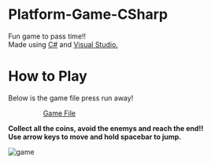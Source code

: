 # Platform-Game-CSharp

Fun game to pass time!!<br>
Made using <a href="https://docs.microsoft.com/en-us/dotnet/csharp/">C#</a> and <a href="https://visualstudio.microsoft.com/">Visual Studio.</a>

# How to Play
Below is the game file press run away!<br>
<p> &nbsp &nbsp  &nbsp &nbsp &nbsp &nbsp &nbsp &nbsp &nbsp <a href="https://github.com/TreeDev03/platform-game-CSharp/blob/Main/Platform%20Dogde%20Game/obj/Debug/Platform%20Dogde%20Game.exe">Game File</a></p>

<p><b> Collect all the coins, avoid the enemys and reach the end!!<br> Use arrow keys to move and hold spacebar to jump.</b> </p>
  
  ![game](https://user-images.githubusercontent.com/92409958/145925672-0184ebef-17ce-44ce-9439-4812e9e54960.png)

